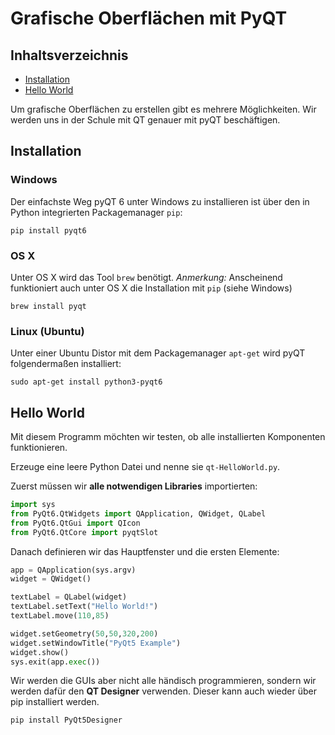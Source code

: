 # Grafische Oberflächen mit PyQT

## Inhaltsverzeichnis

* [Installation](#installation)
* [Hello World](#hello-world)

Um grafische Oberflächen zu erstellen gibt es mehrere Möglichkeiten. Wir werden uns in der Schule mit QT genauer mit pyQT beschäftigen.
## Installation
### Windows
Der einfachste Weg pyQT 6 unter Windows zu installieren ist über den in Python integrierten Packagemanager `pip`:

```
pip install pyqt6
```

### OS X
Unter OS X wird das Tool `brew` benötigt.
*Anmerkung:* Anscheinend funktioniert auch unter OS X die Installation mit `pip` (siehe Windows)

```
brew install pyqt
```


### Linux (Ubuntu)
Unter einer Ubuntu Distor mit dem Packagemanager `apt-get` wird pyQT folgendermaßen installiert:

```
sudo apt-get install python3-pyqt6
```

## Hello World
Mit diesem Programm möchten wir testen, ob alle installierten Komponenten funktionieren.

Erzeuge eine leere Python Datei und nenne sie `qt-HelloWorld.py`.

Zuerst müssen wir **alle notwendigen Libraries** importierten:
```python
import sys
from PyQt6.QtWidgets import QApplication, QWidget, QLabel
from PyQt6.QtGui import QIcon
from PyQt6.QtCore import pyqtSlot
```

Danach definieren wir das Hauptfenster und die ersten Elemente:

```python
app = QApplication(sys.argv)
widget = QWidget()

textLabel = QLabel(widget)
textLabel.setText("Hello World!")
textLabel.move(110,85)

widget.setGeometry(50,50,320,200)
widget.setWindowTitle("PyQt5 Example")
widget.show()
sys.exit(app.exec())
```

Wir werden die GUIs aber nicht alle händisch programmieren, sondern wir werden dafür den **QT Designer** verwenden. Dieser kann auch wieder über pip installiert werden.
```
pip install PyQt5Designer
```
